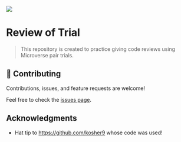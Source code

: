 ![](https://img.shields.io/badge/Microverse-blueviolet)

# Review of Trial

> This repository is created to practice giving code reviews using Microverse pair trials.

## 🤝 Contributing

Contributions, issues, and feature requests are welcome!

Feel free to check the [issues page](../../issues/).

## Acknowledgments

- Hat tip to https://github.com/kosher9 whose code was used!


